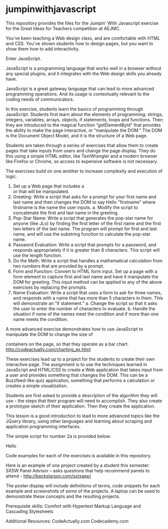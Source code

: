 # jumpinwithjavascript

This repository provides the files for the Jumpin' With Javascript exercise for the Great Ideas for Teachers competition at AEJMC.

You’ve been teaching a Web design class, and are comfortable with HTML and CSS. You’ve shown students how to design pages, but you want to show them how to add interactivity. 

Enter JavaScript.

JavaScript is a programming language that works well in a browser without any special plugins, and it integrates with the Web design skills you already have.

JavaScript is a great gateway language that can lead to more advanced programming operations. And its usage is contextually relevant to the coding needs of communicators.

In this exercise, students learn the basics of programming through JavaScript. Students first learn about the elements of programming: strings, integers, variables, arrays, objects, if statements, loops and functions. Then they are introduced to the magical function “getElementById” that provides the ability to make the page interactive, or “manipulate the DOM.” The DOM is the Document Object Model, and it is the structure of a Web page. 

Students are taken through a series of exercises that allow them to create pages that take inputs from users and change the page display. They do this using a simple HTML editor, like TextWrangler and a modern browser like Firefox or Chrome, so access to expensive software is not necessary. 

The exercises build on one another to increase complexity and execution of logic.

1.	Set up a Web page that includes a <div> or <span> that will be manipulated.
2.	Greeting: Write a script that asks for a prompt for your first name and last name and then changes the DOM to say Hello "firstname" where firstname is the name the user inputs.
a.	Modify the script to concatenate the first and last name in the greeting.
3.	Pop-Star Name: Write a script that generates the pop-star name for anyone (like JLo) by finding the first letter of the first name and the first two letters of the last name. The program will prompt for first and last name, and will use the substring function to calculate the pop-star name.
4.	Password Evaluation: Write a script that prompts for a password, and responds appropriately if it is greater than 8 characters.  This script will use the length function.
5.	Do the Math: Write a script that handles a mathematical calculation from two numbers that are provided by a prompt.
6.	Form and Function: Convert to HTML form input. Set up a page with a form element to capture first and last name and have it manipulate the DOM for greeting. This input method can be applied to any of the above exercises by replacing the prompts.
7.	Name Evaluation: Write a script that uses a form to ask for three names, and responds with a name that has more than 5 characters in them. This will demonstrate an “if statement.”
a.	Change the script so that it asks the user to enter the number of characters to evaluate.
b.	Handle the situation if none of the names meet the condition and if more than one name meets the condition.


A more advanced exercise demonstrates how to use JavaScript to manipulate the DOM to change the size of <div> containers on the page, so that they operate as a bar chart. http://codeactually.com/charting_ex.html 

These exercises lead up to a project for the students to create their own interactive page. The assignment is to use the techniques learned in JavaScript and HTML/CSS to create a Web application that takes input from a user and provides something that changes the DOM. This can be a Buzzfeed-like quiz application, something that performs a calculation or creates a simple visualization. 

Students are first asked to provide a description of the algorithm they will use - the steps that their program will need to accomplish. They also create a prototype sketch of their application. Then they create the application. 

This lesson is a good introduction to lead to more advanced topics like the JQuery library, using other languages and learning about scraping and application programming interfaces.

The simple script for number 2a is provided below:

  <!DOCTYPE html>
  <html>
  <head>
  <title>My JavaScript</title>
  </head>
  <body>
  <p>Hello <span id="name"></span></p>

  <script>
    first = prompt("What is your first name?");	
    last = prompt("What is your last name?");
    document.getElementById('name').innerHTML = first + " " + last; 

  </script>
  </body>
  </html>

Code examples for each of the exercises is available in this repository. 

Here is an example of one project created by a student this semester:
SXSW Panel Advisor – asks questions that help recommend panels to attend - http://beckslarson.com/sxtxapp/

The poster display will include definitions of terms, code snippets for each example and screenshots of some of the projects. A laptop can be used to demonstrate these concepts and the resulting projects. 

Prerequisite skills:
Comfort with Hypertext Markup Language and Cascading Stylesheets

Additional Resources:
CodeActually.com
Codecademy.com
